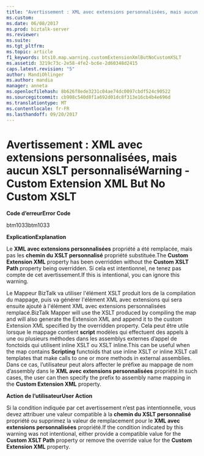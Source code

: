 ```yaml
---
title: "Avertissement : XML avec extensions personnalisées, mais aucun XSLT personnalisé | Documents Microsoft"
ms.custom: 
ms.date: 06/08/2017
ms.prod: biztalk-server
ms.reviewer: 
ms.suite: 
ms.tgt_pltfrm: 
ms.topic: article
f1_keywords: bts10.map.warning.customExtensionXmlButNoCustomXSLT
ms.assetid: 3219c73c-2e58-4fe2-bc6e-2d60348d2415
caps.latest.revision: "5"
author: MandiOhlinger
ms.author: mandia
manager: anneta
ms.openlocfilehash: 8b626f8ede3231c04ae74dc0097cbdf524c90522
ms.sourcegitcommit: cb908c540d8f1a692d01dc8f313e16cb4b4e696d
ms.translationtype: MT
ms.contentlocale: fr-FR
ms.lasthandoff: 09/20/2017
---
```

# <a name="warning---custom-extension-xml-but-no-custom-xslt"></a><span data-ttu-id="4b341-102">Avertissement : XML avec extensions personnalisées, mais aucun XSLT personnalisé</span><span class="sxs-lookup"><span data-stu-id="4b341-102">Warning - Custom Extension XML But No Custom XSLT</span></span>
<span data-ttu-id="4b341-103">**Code d’erreur**</span><span class="sxs-lookup"><span data-stu-id="4b341-103">**Error Code**</span></span>  
  
 <span data-ttu-id="4b341-104">btm1033</span><span class="sxs-lookup"><span data-stu-id="4b341-104">btm1033</span></span>  
  
 <span data-ttu-id="4b341-105">**Explication**</span><span class="sxs-lookup"><span data-stu-id="4b341-105">**Explanation**</span></span>  
  
 <span data-ttu-id="4b341-106">Le **XML avec extensions personnalisées** propriété a été remplacée, mais pas les **chemin du XSLT personnalisé** propriété substituée.</span><span class="sxs-lookup"><span data-stu-id="4b341-106">The **Custom Extension XML** property has been overridden without the **Custom XSLT Path** property being overridden.</span></span> <span data-ttu-id="4b341-107">Si cela est intentionnel, ne tenez pas compte de cet avertissement.</span><span class="sxs-lookup"><span data-stu-id="4b341-107">If this is intentional, you can ignore this warning.</span></span>  
  
 <span data-ttu-id="4b341-108">Le Mappeur BizTalk va utiliser l'élément XSLT produit lors de la compilation du mappage, puis va générer l'élément XML avec extensions qui sera ensuite ajouté à l'élément XML avec extensions personnalisées remplacé.</span><span class="sxs-lookup"><span data-stu-id="4b341-108">BizTalk Mapper will use the XSLT produced by compiling the map and will also generate the Extension XML and append it to the custom Extension XML specified by the overridden property.</span></span> <span data-ttu-id="4b341-109">Cela peut être utile lorsque le mappage contient **script** modèles qui effectuent des appels à une ou plusieurs méthodes dans les assemblys externes d’appel de fonctoids qui utilisent inline XSLT ou XSLT inline.</span><span class="sxs-lookup"><span data-stu-id="4b341-109">This can be useful when the map contains **Scripting** functoids that use inline XSLT or inline XSLT call templates that make calls to one or more methods in external assemblies.</span></span> <span data-ttu-id="4b341-110">Dans ce cas, l’utilisateur peut alors affecter le préfixe au mappage de nom d’assembly dans le **XML avec extensions personnalisées** propriété.</span><span class="sxs-lookup"><span data-stu-id="4b341-110">In such cases, the user can then specify the prefix to assembly name mapping in the **Custom Extension XML** property.</span></span>  
  
 <span data-ttu-id="4b341-111">**Action de l’utilisateur**</span><span class="sxs-lookup"><span data-stu-id="4b341-111">**User Action**</span></span>  
  
 <span data-ttu-id="4b341-112">Si la condition indiquée par cet avertissement n’est pas intentionnelle, vous devez attribuer une valeur compatible à la **chemin du XSLT personnalisé** propriété ou supprimez la valeur de remplacement pour le **XML avec extensions personnalisées** propriété.</span><span class="sxs-lookup"><span data-stu-id="4b341-112">If the condition indicated by this warning was not intentional, either provide a compatible value for the **Custom XSLT Path** property or remove the override value for the **Custom Extension XML** property.</span></span>